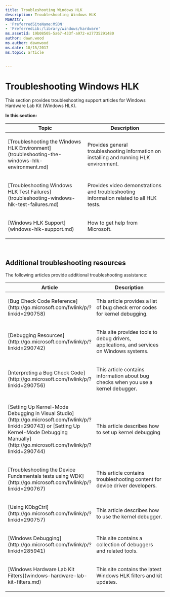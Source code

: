 ```yaml
---
title: Troubleshooting Windows HLK
description: Troubleshooting Windows HLK
MSHAttr:
- 'PreferredSiteName:MSDN'
- 'PreferredLib:/library/windows/hardware'
ms.assetid: 19b08505-5a67-433f-a972-e27735291480
author: dawn.wood
ms.author: dawnwood
ms.date: 10/15/2017
ms.topic: article


---
```


# Troubleshooting Windows HLK


This section provides troubleshooting support articles for Windows Hardware Lab Kit (Windows HLK).

**In this section:**

<table>
<colgroup>
<col width="50%" />
<col width="50%" />
</colgroup>
<thead>
<tr class="header">
<th>Topic</th>
<th>Description</th>
</tr>
</thead>
<tbody>
<tr class="odd">
<td><p>[Troubleshooting the Windows HLK Environment](troubleshooting-the-windows-hlk-environment.md)</p></td>
<td><p>Provides general troubleshooting information on installing and running HLK environment.</p></td>
</tr>
<tr class="even">
<td><p>[Troubleshooting Windows HLK Test Failures](troubleshooting-windows-hlk-test-failures.md)</p></td>
<td><p>Provides video demonstrations and troubleshooting information related to all HLK tests.</p></td>
</tr>
<tr class="odd">
<td><p>[Windows HLK Support](windows-hlk-support.md)</p></td>
<td><p>How to get help from Microsoft.</p></td>
</tr>
</tbody>
</table>

 

## <span id="addlres"></span><span id="ADDLRES"></span>Additional troubleshooting resources


The following articles provide additional troubleshooting assistance:

<table>
<colgroup>
<col width="50%" />
<col width="50%" />
</colgroup>
<thead>
<tr class="header">
<th>Article</th>
<th>Description</th>
</tr>
</thead>
<tbody>
<tr class="odd">
<td><p>[Bug Check Code Reference](http://go.microsoft.com/fwlink/p/?linkid=290758)</p></td>
<td><p>This article provides a list of bug check error codes for kernel debugging.</p></td>
</tr>
<tr class="even">
<td><p>[Debugging Resources](http://go.microsoft.com/fwlink/p/?linkid=290742)</p></td>
<td><p>This site provides tools to debug drivers, applications, and services on Windows systems.</p></td>
</tr>
<tr class="odd">
<td><p>[Interpreting a Bug Check Code](http://go.microsoft.com/fwlink/p/?linkid=290756)</p></td>
<td><p>This article contains information about bug checks when you use a kernel debugger.</p></td>
</tr>
<tr class="even">
<td><p>[Setting Up Kernel-Mode Debugging in Visual Studio](http://go.microsoft.com/fwlink/p/?linkid=290743) or [Setting Up Kernel-Mode Debugging Manually](http://go.microsoft.com/fwlink/p/?linkid=290744)</p></td>
<td><p>This article describes how to set up kernel debugging</p></td>
</tr>
<tr class="odd">
<td><p>[Troubleshooting the Device Fundamentals tests using WDK](http://go.microsoft.com/fwlink/p/?linkid=290767)</p></td>
<td><p>This article contains troubleshooting content for device driver developers.</p></td>
</tr>
<tr class="even">
<td><p>[Using KDbgCtrl](http://go.microsoft.com/fwlink/p/?linkid=290757)</p></td>
<td><p>This article describes how to use the kernel debugger.</p></td>
</tr>
<tr class="odd">
<td><p>[Windows Debugging](http://go.microsoft.com/fwlink/p/?linkid=285941)</p></td>
<td><p>This site contains a collection of debuggers and related tools.</p></td>
</tr>
<tr class="even">
<td><p>[Windows Hardware Lab Kit Filters](windows-hardware-lab-kit-filters.md)</p></td>
<td><p>This site contains the latest Windows HLK filters and kit updates.</p></td>
</tr>
</tbody>
</table>

 

 

 






